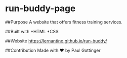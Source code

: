 # run-buddy-page

##Purpose
A website that offers fitness training services. 

##Built with
*HTML
*CSS

##Website
https://lernantino.github.io/run-buddy/

##Contribution
Made with ❤️ by Paul Gottinger
